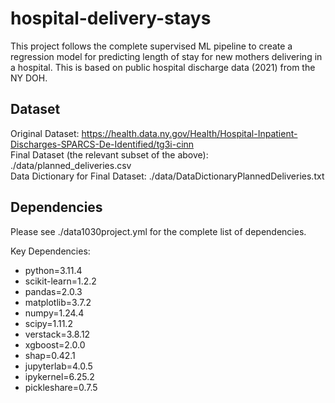 # hospital-delivery-stays
This project follows the complete supervised ML pipeline to create a regression model for predicting length of stay for new mothers delivering in a hospital. This is based on public hospital discharge data (2021) from the NY DOH.

## Dataset
Original Dataset: https://health.data.ny.gov/Health/Hospital-Inpatient-Discharges-SPARCS-De-Identified/tg3i-cinn  
Final Dataset (the relevant subset of the above): ./data/planned_deliveries.csv  
Data Dictionary for Final Dataset: ./data/DataDictionaryPlannedDeliveries.txt

## Dependencies
Please see ./data1030project.yml for the complete list of dependencies.

Key Dependencies:
- python=3.11.4
- scikit-learn=1.2.2
- pandas=2.0.3
- matplotlib=3.7.2
- numpy=1.24.4
- scipy=1.11.2
- verstack=3.8.12
- xgboost=2.0.0
- shap=0.42.1
- jupyterlab=4.0.5
- ipykernel=6.25.2
- pickleshare=0.7.5
